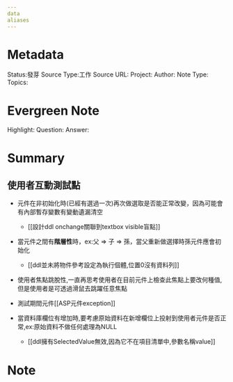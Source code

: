 ```yaml
---
data
aliases
---
```

# Metadata
Status:發芽
Source Type:工作
Source URL:
Project:
Author:
Note Type:
Topics:

# Evergreen Note
Highlight:
Question:
Answer:
# Summary
## 使用者互動測試點
- 元件在非初始化時(已經有選過一次)再次做選取是否能正常改變，因為可能會有內部暫存變數有變動遺漏清空
  - [[設計ddl onchange關聯到textbox visible盲點]]
- 當元件之間有**階層性**時，ex:父 => 子 => 孫，當父重新做選擇時孫元件應會初始化
  - [[ddl並未將物件參考設定為執行個體,位置0沒有資料列]]
- 使用者焦點跳脫性,一直再思考使用者在目前元件上檢查此焦點上要改何種值,但是使用者是可透過滑鼠去跳躍任意焦點

- 測試期間元件[[ASP元件exception]]
- 當資料庫欄位有增加時,要考慮原始資料在新增欄位上投射到使用者元件是否正常,ex:原始資料不做任何處理為NULL
  - [[ddl擁有SelectedValue無效,因為它不在項目清單中,參數名稱value]]


# Note






